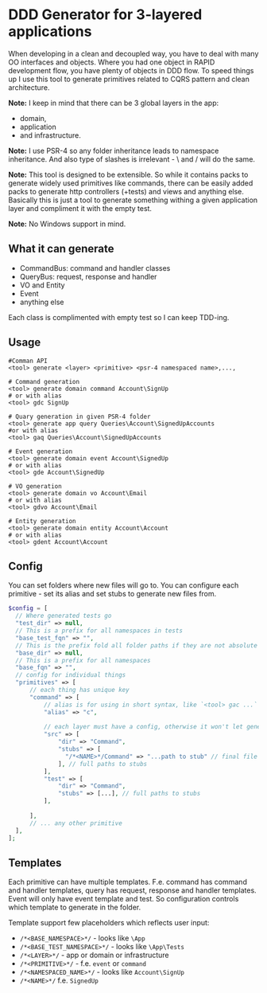 # DDD Generator for 3-layered applications
When developing in a clean and decoupled way, you have to deal with many OO interfaces and objects. Where you had one object in RAPID development flow, you have plenty of objects in DDD flow. To speed things up I use this tool to generate primitives related to CQRS pattern and clean architecture.
 
**Note:** I keep in mind that there can be 3 global layers in the app:
 * domain, 
 * application 
 * and infrastructure.

**Note:** I use PSR-4 so any folder inheritance leads to namespace inheritance. And also type of slashes is irrelevant - \ and / will do the same.

**Note:** This tool is designed to be extensible. So while it contains packs to generate widely used primitives like commands, there can be easily added packs to generate http controllers (+tests) and views and anything else. Basically this is just a tool to generate something withing a given application layer and compliment it with the empty test.

**Note:** No Windows support in mind.
 
## What it can generate
* CommandBus: command and handler classes
* QueryBus: request, response and handler
* VO and Entity
* Event
* anything else

Each class is complimented with empty test so I can keep TDD-ing.
 
## Usage
```
#Comman API
<tool> generate <layer> <primitive> <psr-4 namespaced name>,...,
```

```
# Command generation
<tool> generate domain command Account\SignUp
# or with alias
<tool> gdc SignUp
 
# Quary generation in given PSR-4 folder
<tool> generate app query Queries\Account\SignedUpAccounts
#or with alias
<tool> gaq Queries\Account\SignedUpAccounts
 
# Event generation
<tool> generate domain event Account\SignedUp
# or with alias
<tool> gde Account\SignedUp
  
# VO generation
<tool> generate domain vo Account\Email
# or with alias
<tool> gdvo Account\Email

# Entity generation
<tool> generate domain entity Account\Account
# or with alias 
<tool> gdent Account\Account
```

## Config
You can set folders where new files will go to.
You can configure each primitive - set its alias and set stubs to generate new files from.


```php
$config = [
  // Where generated tests go
  "test_dir" => null,
  // This is a prefix for all namespaces in tests
  "base_test_fqn" => "",
  // This is the prefix fold all folder paths if they are not absolute
  "base_dir" => null,
  // This is a prefix for all namespaces
  "base_fqn" => "",
  // config for individual things
  "primitives" => [
      // each thing has unique key
      "command" => [
          // alias is for using in short syntax, like `<tool> gac ...`
          "alias" => "c",
          
          // each layer must have a config, otherwise it won't let generation happen
          "src" => [
              "dir" => "Command",
              "stubs" => [
                "/*<NAME>*/Command" => "...path to stub" // final file name => stub file, see tempaltes for palceholders
              ], // full paths to stubs
          ],
          "test" => [
              "dir" => "Command",
              "stubs" => [...], // full paths to stubs
          ],
      
      ],
      // ... any other primitive
  ],
];
```

## Templates
Each primitive can have multiple templates. F.e. command has command and handler templates, query has request, response and handler templates. Event will only have event template and test. So configuration controls which template to generate in the folder.
 
Template support few placeholders which reflects user input:
* `/*<BASE_NAMESPACE>*/` - looks like `\App`
* `/*<BASE_TEST_NAMESPACE>*/` - looks like `\App\Tests` 
* `/*<LAYER>*/` - app or domain or infrastructure
* `/*<PRIMITIVE>*/` - f.e. `event` or `command`
* `/*<NAMESPACED_NAME>*/` - looks like `Account\SignUp`
* `/*<NAME>*/` f.e. `SignedUp`
